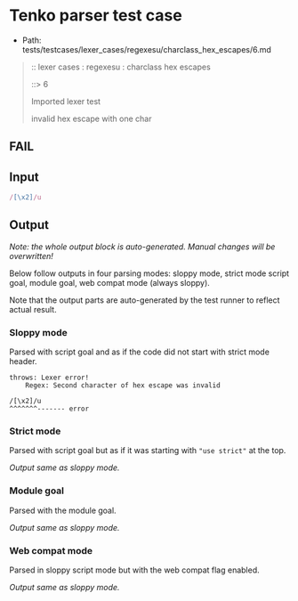 # Tenko parser test case

- Path: tests/testcases/lexer_cases/regexesu/charclass_hex_escapes/6.md

> :: lexer cases : regexesu : charclass hex escapes
>
> ::> 6
>
> Imported lexer test
>
> invalid hex escape with one char

## FAIL

## Input

`````js
/[\x2]/u
`````

## Output

_Note: the whole output block is auto-generated. Manual changes will be overwritten!_

Below follow outputs in four parsing modes: sloppy mode, strict mode script goal, module goal, web compat mode (always sloppy).

Note that the output parts are auto-generated by the test runner to reflect actual result.

### Sloppy mode

Parsed with script goal and as if the code did not start with strict mode header.

`````
throws: Lexer error!
    Regex: Second character of hex escape was invalid

/[\x2]/u
^^^^^^^------- error
`````

### Strict mode

Parsed with script goal but as if it was starting with `"use strict"` at the top.

_Output same as sloppy mode._

### Module goal

Parsed with the module goal.

_Output same as sloppy mode._

### Web compat mode

Parsed in sloppy script mode but with the web compat flag enabled.

_Output same as sloppy mode._
